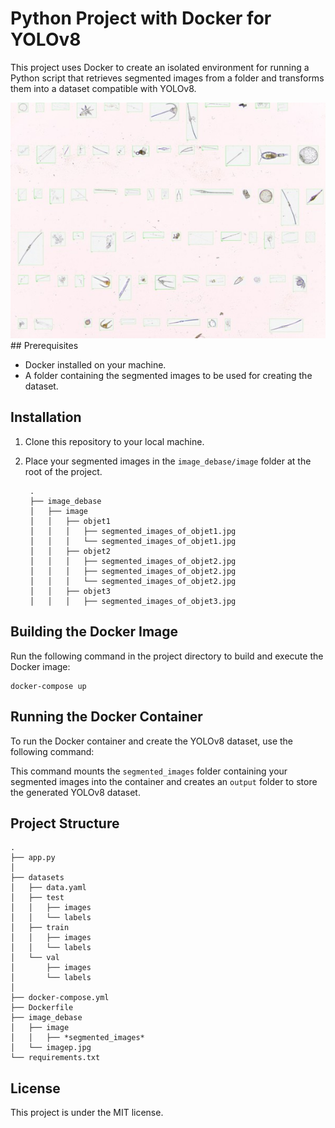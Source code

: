 # Python Project with Docker for YOLOv8

This project uses Docker to create an isolated environment for running a Python script that retrieves segmented images from a folder and transforms them into a dataset compatible with YOLOv8.

<img src="https://github.com/redhox/segment_to_datasets/blob/main/image5.jpg?raw=true">
## Prerequisites

- Docker installed on your machine.
- A folder containing the segmented images to be used for creating the dataset.

## Installation

1. Clone this repository to your local machine.
2. Place your segmented images in the `image_debase/image` folder at the root of the project.


        .
        ├── image_debase
        │   ├── image
        │   │   ├── objet1 
        │   │   │   ├── segmented_images_of_objet1.jpg
        │   │   │   └── segmented_images_of_objet1.jpg
        │   │   ├── objet2  
        │   │   │   ├── segmented_images_of_objet2.jpg
        │   │   │   ├── segmented_images_of_objet2.jpg
        │   │   │   └── segmented_images_of_objet2.jpg
        │   │   ├── objet3
        │   │   │   ├── segmented_images_of_objet3.jpg

## Building the Docker Image

Run the following command in the project directory to build and execute the Docker image:

    docker-compose up

## Running the Docker Container

To run the Docker container and create the YOLOv8 dataset, use the following command:


This command mounts the `segmented_images` folder containing your segmented images into the container and creates an `output` folder to store the generated YOLOv8 dataset.

## Project Structure
    .
    ├── app.py
    │
    ├── datasets
    │   ├── data.yaml
    │   ├── test
    │   │   ├── images
    │   │   └── labels
    │   ├── train
    │   │   ├── images
    │   │   └── labels
    │   └── val
    │       ├── images
    │       └── labels
    │
    ├── docker-compose.yml
    ├── Dockerfile
    ├── image_debase
    │   ├── image
    │   │   ├── *segmented_images*
    │   └── imagep.jpg
    └── requirements.txt



## License

This project is under the MIT license.
